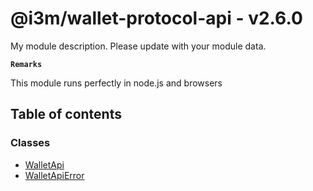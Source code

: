# @i3m/wallet-protocol-api - v2.6.0

My module description. Please update with your module data.

**`Remarks`**

This module runs perfectly in node.js and browsers

## Table of contents

### Classes

- [WalletApi](classes/WalletApi.md)
- [WalletApiError](classes/WalletApiError.md)

